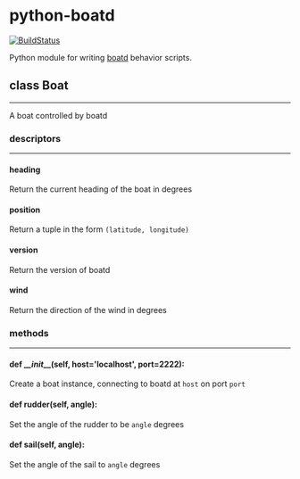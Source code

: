 python-boatd
============

[![BuildStatus](https://travis-ci.org/boatd/python-boatd.png?branch=master)](https://travis-ci.org/boatd/python-boatd)

Python module for writing [boatd](https://github.com/boatd/boatd) behavior
scripts.

## class __Boat__
****************************************
A boat controlled by boatd


### __descriptors__
****************************************
#### __heading__
Return the current heading of the boat in degrees

#### __position__
Return a tuple in the form `(latitude, longitude)`

#### __version__
Return the version of boatd

#### __wind__
Return the direction of the wind in degrees

### __methods__
****************************************
#### def __\__init__\__(self, host='localhost', port=2222):

Create a boat instance, connecting to boatd at `host` on port `port`

#### def __rudder__(self, angle):

Set the angle of the rudder to be `angle` degrees

#### def __sail__(self, angle):

Set the angle of the sail to `angle` degrees

